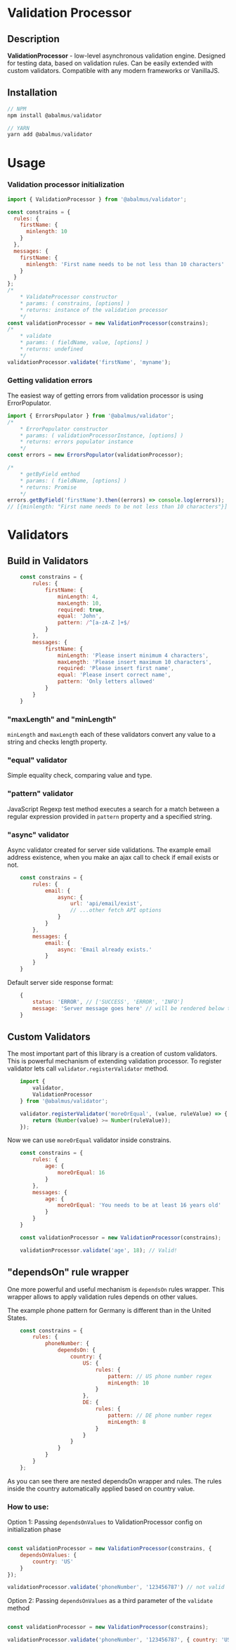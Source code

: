 # Validation Processor

## **Description**

**ValidationProcessor** - low-level asynchronous validation engine. Designed for testing data, based on validation rules. Can be easily extended with custom validators. Compatible with any modern frameworks or VanillaJS.

## Installation

```javascript
// NPM
npm install @abalmus/validator

// YARN
yarn add @abalmus/validator
```

# Usage

### Validation processor initialization

```javascript
import { ValidationProcessor } from '@abalmus/validator';

const constrains = {
  rules: {
    firstName: {
      minlength: 10
    }
  },
  messages: {
    firstName: {
      minlength: 'First name needs to be not less than 10 characters'
    }
  }
};
/*
	* ValidateProcessor constructor
	* params: ( constrains, [options] )
	* returns: instance of the validation processor
	*/
const validationProcessor = new ValidationProcessor(constrains);
/*
	* validate
	* params: ( fieldName, value, [options] )
	* returns: undefined
	*/
validationProcessor.validate('firstName', 'myname');
```

### Getting validation errors
The easiest way of getting errors from validation processor is using ErrorPopulator.

```javascript
import { ErrorsPopulator } from '@abalmus/validator';
/*
	* ErrorPopulator constructor
	* params: ( validationProcessorInstance, [options] )
	* returns: errors populator instance
	*/
const errors = new ErrorsPopulator(validationProcessor);

/*
	* getByField emthod
	* params: ( fieldName, [options] )
	* returns: Promise
	*/
errors.getByField('firstName').then((errors) => console.log(errors));
// [{minlength: "First name needs to be not less than 10 characters"}]
```
# Validators
## Build in Validators

```javascript
    const constrains = {
        rules: {
            firstName: {
                minLength: 4,
                maxLength: 10,
                required: true,
                equal: 'John',
                pattern: /^[a-zA-Z ]+$/
            }
        },
        messages: {
            firstName: {
                minLength: 'Please insert minimum 4 characters',
                maxLength: 'Please insert maximum 10 characters',
                required: 'Please insert first name',
                equal: 'Please insert correct name',
                pattern: 'Only letters allowed'
            }
        }
    }
```
### "maxLength" and "minLength"
`minLength` and `maxLength` each of these validators convert any value to a string and checks length property.

### "equal" validator
Simple equality check, comparing value and type.

### "pattern" validator
JavaScript Regexp test method executes a search for a match between a regular expression provided in `pattern` property and a specified string.

### "async" validator
Async validator created for server side validations. The example email address existence, when you make an ajax call to check if email exists or not.

```javascript
    const constrains = {
        rules: {
            email: {
                async: {
                    url: 'api/email/exist',
                    // ...other fetch API options
                }
            }
        },
        messages: {
            email: {
                async: 'Email already exists.'
            }
        }
    }
```

Default server side response format:

```javascript
    {
        status: 'ERROR', // ['SUCCESS', 'ERROR', 'INFO']
        message: 'Server message goes here' // will be rendered below the field
    }
```

## Custom Validators
The most important part of this library is a creation of custom validators. This is powerful mechanism of extending validation processor. To register validator lets call `validator.registerValidator` method.

```javascript
    import {
        validator,
        ValidationProcessor
    } from '@abalmus/validator';

    validator.registerValidator('moreOrEqual', (value, ruleValue) => {
        return (Number(value) >= Number(ruleValue));
    });
```

Now we can use `moreOrEqual` validator inside constrains.

```javascript
    const constrains = {
        rules: {
            age: {
                moreOrEqual: 16
            }
        },
        messages: {
            age: {
                moreOrEqual: 'You needs to be at least 16 years old'
            }
        }
    }

    const validationProcessor = new ValidationProcessor(constrains);

    validationProcessor.validate('age', 18); // Valid!

```

## "dependsOn" rule wrapper

One more powerful and useful mechanism is `dependsOn` rules wrapper. This wrapper allows to apply validation rules depends on other values.

The example phone pattern for Germany is different than in the United States.

```javascript
    const constrains = {
        rules: {
            phoneNumber: {
                dependsOn: {
                    country: {
                        US: {
                            rules: {
                                pattern: // US phone number regex
                                minLength: 10
                            }
                        },
                        DE: {
                            rules: {
                                pattern: // DE phone number regex
                                minLength: 8
                            }
                        }
                    }
                }
            }
        }
    };
```

As you can see there are nested dependsOn wrapper and rules. The rules inside the country automatically applied based on country value.

### How to use:

Option 1: Passing `dependsOnValues` to ValidationProcessor config on initialization phase

```javascript

const validationProcessor = new ValidationProcessor(constrains, {
    dependsOnValues: {
        country: 'US'
    }
});

validationProcessor.validate('phoneNumber', '123456787') // not valid

```

Option 2: Passing `dependsOnValues` as a third parameter of the `validate` method

```javascript

const validationProcessor = new ValidationProcessor(constrains);

validationProcessor.validate('phoneNumber', '123456787', { country: 'US' }) // not valid

```